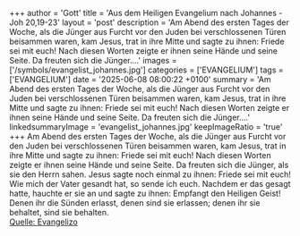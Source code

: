+++
author = 'Gott'
title = 'Aus dem Heiligen Evangelium nach Johannes - Joh 20,19-23'
layout = 'post'
description = 'Am Abend des ersten Tages der Woche, als die Jünger aus Furcht vor den Juden bei verschlossenen Türen beisammen waren, kam Jesus, trat in ihre Mitte und sagte zu ihnen: Friede sei mit euch! Nach diesen Worten zeigte er ihnen seine Hände und seine Seite. Da freuten sich die Jünger....'
images = ['/symbols/evangelist_johannes.jpg']
categories = ['EVANGELIUM']
tags = ['EVANGELIUM']
date = '2025-06-08 08:00:22 +0100'
summary = 'Am Abend des ersten Tages der Woche, als die Jünger aus Furcht vor den Juden bei verschlossenen Türen beisammen waren, kam Jesus, trat in ihre Mitte und sagte zu ihnen: Friede sei mit euch! Nach diesen Worten zeigte er ihnen seine Hände und seine Seite. Da freuten sich die Jünger....'
linkedsummaryImage = 'evangelist_johannes.jpg'
keepImageRatio = 'true'
+++
Am Abend des ersten Tages der Woche, als die Jünger aus Furcht vor den Juden bei verschlossenen Türen beisammen waren, kam Jesus, trat in ihre Mitte und sagte zu ihnen: Friede sei mit euch!
Nach diesen Worten zeigte er ihnen seine Hände und seine Seite. Da freuten sich die Jünger, als sie den Herrn sahen.<!--more-->
Jesus sagte noch einmal zu ihnen: Friede sei mit euch! Wie mich der Vater gesandt hat, so sende ich euch.
Nachdem er das gesagt hatte, hauchte er sie an und sagte zu ihnen: Empfangt den Heiligen Geist!
Denen ihr die Sünden erlasst, denen sind sie erlassen; denen ihr sie behaltet, sind sie behalten.<br> [Quelle: Evangelizo](https://evangeliumtagfuertag.org/DE/gospel)